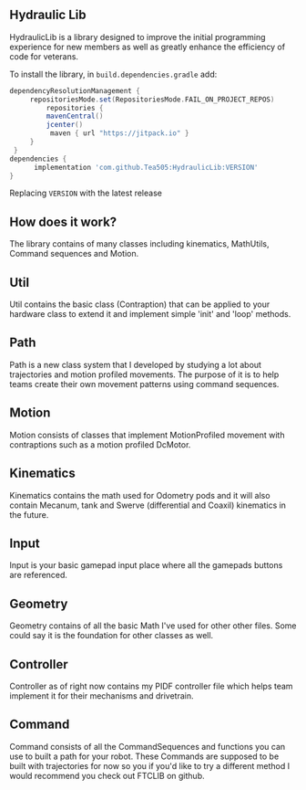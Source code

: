 ## Hydraulic Lib
HydraulicLib is a library designed to improve the initial programming experience for new members as 
well as greatly enhance the efficiency of code for veterans.

To install the library, in `build.dependencies.gradle` add:
</br>

   ```gradle
   dependencyResolutionManagement {
		repositoriesMode.set(RepositoriesMode.FAIL_ON_PROJECT_REPOS)
		    repositories {
		    mavenCentral()
		    jcenter()
             maven { url "https://jitpack.io" }
		}
	}
   dependencies {
         implementation 'com.github.Tea505:HydraulicLib:VERSION'
   }
   ```  
Replacing `VERSION` with the latest release

## How does it work?

The library contains of many classes including kinematics, MathUtils, Command sequences and Motion.

## Util
Util contains the basic class (Contraption) that can be applied to your hardware class to
extend it and implement simple 'init' and 'loop' methods.

## Path
Path is a new class system that I developed by studying a lot about trajectories and motion
profiled movements. The purpose of it is to help teams create their own movement patterns
using command sequences.

## Motion
Motion consists of classes that implement MotionProfiled movement with contraptions such as a
motion profiled DcMotor.

## Kinematics
Kinematics contains the math used for Odometry pods and it will also contain Mecanum, tank
and Swerve (differential and Coaxil) kinematics in the future.

## Input
Input is your basic gamepad input place where all the gamepads buttons are referenced.

## Geometry
Geometry contains of all the basic Math I've used for other other files. Some could say it is
the foundation for other classes as well.

## Controller
Controller as of right now contains my PIDF controller file which helps team implement it for
their mechanisms and drivetrain.

## Command
Command consists of all the CommandSequences and functions you can use to built a path for your
robot. These Commands are supposed to be built with trajectories for now so you if you'd like
to try a different method I would recommend you check out FTCLIB on github. 
